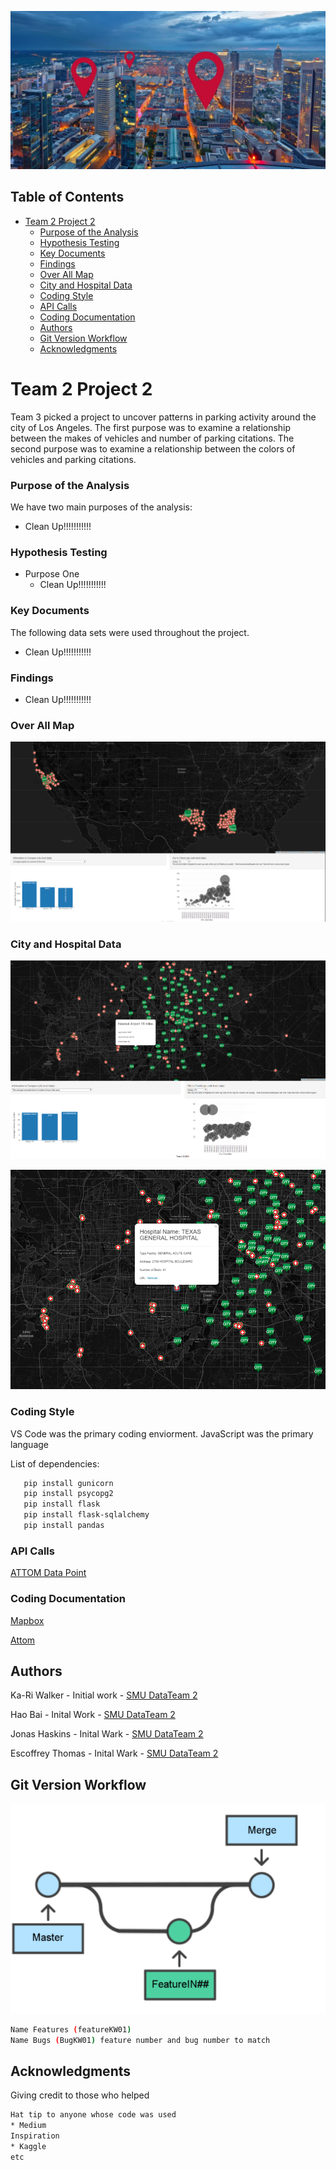 [![INSERT YOUR GRAPHIC HERE](https://github.com/ButtonWalker/Team2_Project2/blob/master/resources/Images/geoSpatialVis.png)]()

<!-- TABLE OF CONTENTS -->
## Table of Contents

- [Team 2 Project 2](#Team-2-Project-2)
    - [Purpose of the Analysis](#Purpose-of-the-Analysis)
    - [Hypothesis Testing](#Hypothesis-Testing)
    - [Key Documents](#Key-Documents)
    - [Findings](#Findings)
    - [Over All Map](#Over-All-Map)
    - [City and Hospital Data](#City-and-Hospital-Data)
    - [Coding Style](#Coding-Style)
    - [API Calls](#API-Calls)
    - [Coding Documentation](#Coding-Documentation)
  - [Authors](#Authors)
  - [Git Version Workflow](#Git-Version-Workflow)
  - [Acknowledgments](#Acknowledgments)

# Team 2 Project 2

Team 3 picked a project to uncover patterns in parking activity around the city of Los Angeles. The first purpose was to examine a relationship between the makes of vehicles and number of parking citations. The second purpose was to examine a relationship between the colors of vehicles and parking citations.

### Purpose of the Analysis

We have two main purposes of the analysis:

* Clean Up!!!!!!!!!!!
 
### Hypothesis Testing
* Purpose One
   * Clean Up!!!!!!!!!!!

### Key Documents

The following data sets were used throughout the project.

* Clean Up!!!!!!!!!!!

### Findings
* Clean Up!!!!!!!!!!!

### Over All Map

[![INSERT YOUR GRAPHIC HERE](https://github.com/ButtonWalker/Team2_Project_2/blob/master/Images/siteImage1.png)](Images/siteImage1.png?raw=true)

### City and Hospital Data

[![INSERT YOUR GRAPHIC HERE](https://github.com/ButtonWalker/Team2_Project_2/blob/master/Images/siteImage2.png)](Images/siteImage2.png?raw=true)

[![INSERT YOUR GRAPHIC HERE](https://github.com/ButtonWalker/Team2_Project_2/blob/master/Images/siteImage3.png)](Images/siteImage3.png?raw=true)


### Coding Style

VS Code was the primary coding enviorment.
JavaScript was the primary language

List of dependencies:
```sh
   pip install gunicorn
   pip install psycopg2
   pip install flask
   pip install flask-sqlalchemy
   pip install pandas
```
### API Calls

[ATTOM Data Point](https://api.gateway.attomdata.com/propertyapi/v1.0.0/property/detail?id=1234)

### Coding Documentation
[Mapbox](https://www.mapbox.com/)

[Attom](https://api.developer.attomdata.com/home)

## Authors

Ka-Ri Walker - Initial work - [SMU DataTeam 2](https://github.com/ButtonWalker)

Hao Bai - Inital Work - [SMU DataTeam 2](https://github.com/haobaids)

Jonas Haskins - Inital Wark - [SMU DataTeam 2](https://github.com/jhhaskins)

Escoffrey Thomas - Inital Wark - [SMU DataTeam 2](https://github.com/Escoffrey)

## Git Version Workflow

[![GIT Workflow](https://github.com/ButtonWalker/Team3_Project1/blob/master/GitWorkFlow.png)]()
```sh
Name Features (featureKW01)
Name Bugs (BugKW01) feature number and bug number to match
```
## Acknowledgments
Giving credit to those who helped
```sh
Hat tip to anyone whose code was used
* Medium
Inspiration
* Kaggle
etc
```
